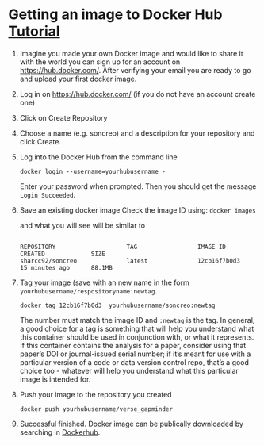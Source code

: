 # Getting an image to Docker Hub [Tutorial]
1. Imagine you made your own Docker image and would like to share it with the world you can sign up for an account on https://hub.docker.com/. After verifying your email you are ready to go and upload your first docker image.
2. Log in on https://hub.docker.com/ (if you do not have an account create one)
3. Click on Create Repository
4. Choose a name (e.g. soncreo) and a description for your repository and click Create.
5. Log into the Docker Hub from the command line 
    ```
    docker login --username=yourhubusername -
    ```
    Enter your password when prompted. Then you should get the message `Login Succeeded`.
6. Save an existing docker image
    Check the image ID using: `docker images`

    and what you will see will be similar to
    
    ```

    REPOSITORY                    TAG                 IMAGE ID            CREATED             SIZE
    sharcc92/soncreo              latest              12cb16f7b0d3        15 minutes ago      88.1MB
7. Tag your image (save with an new name in the form `yourhubusername/respositoryname:newtag`.
    ```
    docker tag 12cb16f7b0d3  yourhubusername/soncreo:newtag
    ```
    The number must match the image ID and `:newtag` is the tag. In general, a good choice for a tag is something that will help you understand what this container should be used in conjunction with, or what it represents. If this container contains the analysis for a paper, consider using that paper’s DOI or journal-issued serial number; if it’s meant for use with a particular version of a code or data version control repo, that’s a good choice too - whatever will help you understand what this particular image is intended for.
8. Push your image to the repository you created
    ```
    docker push yourhubusername/verse_gapminder
9. Successful finished. Docker image can be publically downloaded by searching in [Dockerhub].
    
[Tutorial]: https://ropenscilabs.github.io/r-docker-tutorial/04-Dockerhub.html
[Dockerhub]: https://hub.docker.com/

